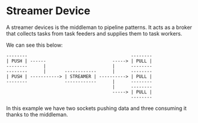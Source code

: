 # Streamer Device

A streamer devices is the middleman to pipeline patterns. It acts as a broker
that collects tasks from task feeders and supplies them to task workers.

We can see this below:

```
--------                                       --------
| PUSH | ------                         -----> | PULL |
--------      |                         |      --------
--------      |       ------------      |      --------
| PUSH | -----------> | STREAMER | ----------> | PULL |
--------              ------------      |      --------
                                        |      --------
                                        -----> | PULL |
                                               --------
```

In this example we have two sockets pushing data and three consuming it thanks
to the middleman.
